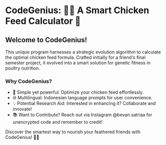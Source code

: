 # CodeGenius: 🐓🧠 A Smart Chicken Feed Calculator 🌟

## **Welcome to CodeGenius!**

This unique program harnesses a strategic evolution algorithm to calculate the optimal chicken feed formula. Crafted initially for a friend's final semester project, it evolved into a smart solution for genetic fitness in poultry nutrition.

### **Why CodeGenius?**

- 🚀 Simple yet powerful: Optimize your chicken feed effortlessly.
- 🌐 Multilingual: Indonesian language prompts for user convenience.
- 💡 Potential Research Aid: Interested in enhancing it? Collaborate and innovate!
- 📚 Want to Contribute? Reach out via Instagram @bevan.satriaa for unencrypted code and remember to credit! 

Discover the smartest way to nourish your feathered friends with CodeGenius! 🐔✨
